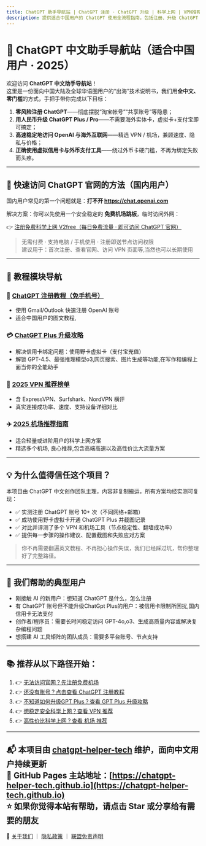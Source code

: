 ```yaml
---
title: ChatGPT 助手导航站 | ChatGPT 注册 · ChatGPT 升级 | 科学上网 | VPN推荐 | 机场推荐
description: 提供适合中国用户的 ChatGPT 使用全流程指南，包括注册、升级 ChatGPT Plus、科学上网方法、VPN/机场评测和实测推荐。
---
```


# 🤖 ChatGPT 中文助手导航站（适合中国用户 · 2025）

欢迎访问 **ChatGPT 中文助手导航站**！  
这里是一份面向中国大陆及全球华语圈用户的“出海”技术说明书，我们用**全中文、零门槛**的方式，手把手带你完成以下目标：

1. **零风险注册 ChatGPT**——彻底摆脱“淘宝帐号”“共享账号”等隐患；  
2. **用人民币升级 ChatGPT Plus / Pro**——不需要海外实体卡，虚拟卡+支付宝即可搞定；  
3. **高速稳定地访问 OpenAI 与海外互联网**——精选 VPN / 机场，兼顾速度、隐私与价格；  
4. **正确使用虚拟信用卡与外币支付工具**——绕过外币卡硬门槛，不再为绑定失败而头疼。

---

## 🚀 快速访问 ChatGPT 官网的方法（国内用户）

国内用户常见的第一个问题就是：**打不开 https://chat.openai.com**

解决方案：你可以先使用一个安全稳定的 **免费机场跳板**，临时访问外网：

👉 [注册免费科学上网 V2free（每日免费流量 · 即可访问 ChatGPT 官网）](https://w1.v2free.cc/auth/register?code=i0A3)

> 无需付费 · 支持电脑 / 手机使用 · 注册即送节点访问权限  
> 建议用于：首次注册、查看官网、访问 VPN 页面等,当然也可以长期使用

---

## 🧭 教程模块导航

### 📝 [ChatGPT 注册教程（免手机号）](https://chatgpt-helper-tech.github.io/chatgpt-register-guide/)
- 使用 Gmail/Outlook 快速注册 OpenAI 账号
- 适合中国用户的图文教程,

### 💳 [ChatGPT Plus 升级攻略](https://chatgpt-helper-tech.github.io/chatgpt-plus-guide/)
- 解决信用卡绑定问题：使用野卡虚拟卡（支付宝充值）
- 解锁 GPT-4.5、最强推理模型o3,网页搜索、图片生成等功能,在写作和编程上面当你的全能助手

### 🔐 [2025 VPN 推荐榜单](https://chatgpt-helper-tech.github.io/network-access/)
- 含 ExpressVPN、Surfshark、NordVPN 横评
- 真实连接成功率、速度、支持设备详细对比

### ✈️ [2025 机场推荐指南](https://chatgpt-helper-tech.github.io/airport-access/)
- 适合轻量或进阶用户的科学上网方案
- 精选多个机场, 良心推荐,包含高端高速以及高性价比大流量方案

---

## 💡 为什么值得信任这个项目？

本项目由 ChatGPT 中文创作团队主理，内容非复制搬运，所有方案均经实测可复现：

- ✅ 实测注册 ChatGPT 账号 10+ 次（不同网络+邮箱）
- ✅ 成功使用野卡虚拟卡开通 ChatGPT Plus 并截图记录
- ✅ 对比并评测了多个 VPN 和机场工具（节点稳定性、翻墙成功率）
- ✅ 提供每一步骤的操作建议、配置截图和失败应对方案

> 你不再需要翻遍英文教程、不再担心操作失误，我们已经踩过坑，帮你整理好了完整路径。

---

## 🎯 我们帮助的典型用户

- 刚接触 AI 的新用户：想知道 ChatGPT 是什么，怎么注册
- 有 ChatGPT 账号但不能升级ChatGpt Plus的用户：被信用卡限制所困扰,国内信用卡无法支付
- 创作者/程序员：需要长时间稳定访问 GPT-4o,o3、生成高质量内容或解决复杂编程问题
- 想搭建 AI 工具矩阵的团队成员：需要多平台账号、节点支持

---

## 📚 推荐从以下路径开始：

1. 👉 [无法访问官网？先注册免费机场](https://w1.v2free.cc/auth/register?code=i0A3)
2. 👉 [还没有账号？点击查看 ChatGPT 注册教程](https://chatgpt-helper-tech.github.io/chatgpt-register-guide/)
3. 👉 [不知道如何升级GPT Plus？查看 GPT Plus 升级攻略](https://chatgpt-helper-tech.github.io/chatgpt-plus-guide/)
4. 👉 [想稳定安全科学上网？查看 VPN 推荐](https://chatgpt-helper-tech.github.io/network-access/)
5. 👉 [高性价比科学上网？查看 机场 推荐](https://chatgpt-helper-tech.github.io/airport-access/)

---

📬 本项目由 [chatgpt-helper-tech](https://github.com/chatgpt-helper-tech) 维护，面向中文用户持续更新  
📂 GitHub Pages 主站地址：[https://chatgpt-helper-tech.github.io](https://chatgpt-helper-tech.github.io)  
⭐ 如果你觉得本站有帮助，请点击 Star 或分享给有需要的朋友  
---

📌 [关于我们](/about) ｜ [隐私政策](/privacy-policy) ｜ [联盟免责声明](/affiliate-disclosure)
